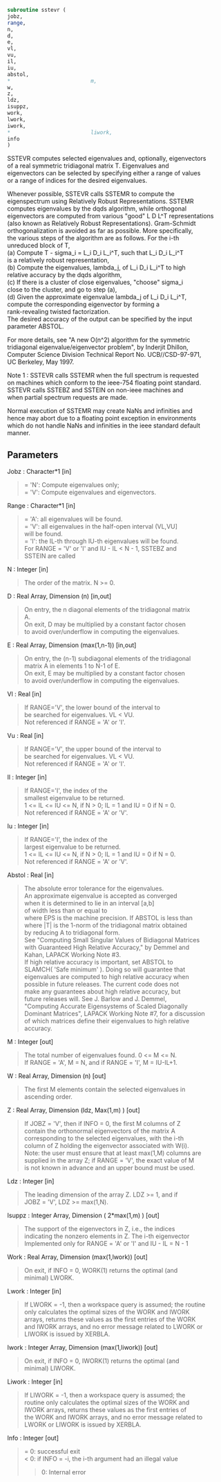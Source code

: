 ```fortran  
subroutine sstevr (  
jobz,  
range,  
n,  
d,  
e,  
vl,  
vu,  
il,  
iu,  
abstol,  
*                          m,  
w,  
z,  
ldz,  
isuppz,  
work,  
lwork,  
iwork,  
*                          liwork,  
info  
)  
```  
  
SSTEVR computes selected eigenvalues and, optionally, eigenvectors  
of a real symmetric tridiagonal matrix T.  Eigenvalues and  
eigenvectors can be selected by specifying either a range of values  
or a range of indices for the desired eigenvalues.  
  
Whenever possible, SSTEVR calls SSTEMR to compute the  
eigenspectrum using Relatively Robust Representations.  SSTEMR  
computes eigenvalues by the dqds algorithm, while orthogonal  
eigenvectors are computed from various "good" L D L^T representations  
(also known as Relatively Robust Representations). Gram-Schmidt  
orthogonalization is avoided as far as possible. More specifically,  
the various steps of the algorithm are as follows. For the i-th  
unreduced block of T,  
(a) Compute T - sigma_i = L_i D_i L_i^T, such that L_i D_i L_i^T  
is a relatively robust representation,  
(b) Compute the eigenvalues, lambda_j, of L_i D_i L_i^T to high  
relative accuracy by the dqds algorithm,  
(c) If there is a cluster of close eigenvalues, "choose" sigma_i  
close to the cluster, and go to step (a),  
(d) Given the approximate eigenvalue lambda_j of L_i D_i L_i^T,  
compute the corresponding eigenvector by forming a  
rank-revealing twisted factorization.  
The desired accuracy of the output can be specified by the input  
parameter ABSTOL.  
  
For more details, see "A new O(n^2) algorithm for the symmetric  
tridiagonal eigenvalue/eigenvector problem", by Inderjit Dhillon,  
Computer Science Division Technical Report No. UCB//CSD-97-971,  
UC Berkeley, May 1997.  
  
  
Note 1 : SSTEVR calls SSTEMR when the full spectrum is requested  
on machines which conform to the ieee-754 floating point standard.  
SSTEVR calls SSTEBZ and SSTEIN on non-ieee machines and  
when partial spectrum requests are made.  
  
Normal execution of SSTEMR may create NaNs and infinities and  
hence may abort due to a floating point exception in environments  
which do not handle NaNs and infinities in the ieee standard default  
manner.  
  
## Parameters  
Jobz : Character*1 [in]  
> = 'N':  Compute eigenvalues only;  
> = 'V':  Compute eigenvalues and eigenvectors.  
  
Range : Character*1 [in]  
> = 'A': all eigenvalues will be found.  
> = 'V': all eigenvalues in the half-open interval (VL,VU]  
> will be found.  
> = 'I': the IL-th through IU-th eigenvalues will be found.  
> For RANGE = 'V' or 'I' and IU - IL < N - 1, SSTEBZ and  
> SSTEIN are called  
  
N : Integer [in]  
> The order of the matrix.  N >= 0.  
  
D : Real Array, Dimension (n) [in,out]  
> On entry, the n diagonal elements of the tridiagonal matrix  
> A.  
> On exit, D may be multiplied by a constant factor chosen  
> to avoid over/underflow in computing the eigenvalues.  
  
E : Real Array, Dimension (max(1,n-1)) [in,out]  
> On entry, the (n-1) subdiagonal elements of the tridiagonal  
> matrix A in elements 1 to N-1 of E.  
> On exit, E may be multiplied by a constant factor chosen  
> to avoid over/underflow in computing the eigenvalues.  
  
Vl : Real [in]  
> If RANGE='V', the lower bound of the interval to  
> be searched for eigenvalues. VL < VU.  
> Not referenced if RANGE = 'A' or 'I'.  
  
Vu : Real [in]  
> If RANGE='V', the upper bound of the interval to  
> be searched for eigenvalues. VL < VU.  
> Not referenced if RANGE = 'A' or 'I'.  
  
Il : Integer [in]  
> If RANGE='I', the index of the  
> smallest eigenvalue to be returned.  
> 1 <= IL <= IU <= N, if N > 0; IL = 1 and IU = 0 if N = 0.  
> Not referenced if RANGE = 'A' or 'V'.  
  
Iu : Integer [in]  
> If RANGE='I', the index of the  
> largest eigenvalue to be returned.  
> 1 <= IL <= IU <= N, if N > 0; IL = 1 and IU = 0 if N = 0.  
> Not referenced if RANGE = 'A' or 'V'.  
  
Abstol : Real [in]  
> The absolute error tolerance for the eigenvalues.  
> An approximate eigenvalue is accepted as converged  
> when it is determined to lie in an interval [a,b]  
> of width less than or equal to  
> where EPS is the machine precision.  If ABSTOL is less than  
> where |T| is the 1-norm of the tridiagonal matrix obtained  
> by reducing A to tridiagonal form.  
> See "Computing Small Singular Values of Bidiagonal Matrices  
> with Guaranteed High Relative Accuracy," by Demmel and  
> Kahan, LAPACK Working Note #3.  
> If high relative accuracy is important, set ABSTOL to  
> SLAMCH( 'Safe minimum' ).  Doing so will guarantee that  
> eigenvalues are computed to high relative accuracy when  
> possible in future releases.  The current code does not  
> make any guarantees about high relative accuracy, but  
> future releases will. See J. Barlow and J. Demmel,  
> "Computing Accurate Eigensystems of Scaled Diagonally  
> Dominant Matrices", LAPACK Working Note #7, for a discussion  
> of which matrices define their eigenvalues to high relative  
> accuracy.  
  
M : Integer [out]  
> The total number of eigenvalues found.  0 <= M <= N.  
> If RANGE = 'A', M = N, and if RANGE = 'I', M = IU-IL+1.  
  
W : Real Array, Dimension (n) [out]  
> The first M elements contain the selected eigenvalues in  
> ascending order.  
  
Z : Real Array, Dimension (ldz, Max(1,m) ) [out]  
> If JOBZ = 'V', then if INFO = 0, the first M columns of Z  
> contain the orthonormal eigenvectors of the matrix A  
> corresponding to the selected eigenvalues, with the i-th  
> column of Z holding the eigenvector associated with W(i).  
> Note: the user must ensure that at least max(1,M) columns are  
> supplied in the array Z; if RANGE = 'V', the exact value of M  
> is not known in advance and an upper bound must be used.  
  
Ldz : Integer [in]  
> The leading dimension of the array Z.  LDZ >= 1, and if  
> JOBZ = 'V', LDZ >= max(1,N).  
  
Isuppz : Integer Array, Dimension ( 2*max(1,m) ) [out]  
> The support of the eigenvectors in Z, i.e., the indices  
> indicating the nonzero elements in Z. The i-th eigenvector  
> Implemented only for RANGE = 'A' or 'I' and IU - IL = N - 1  
  
Work : Real Array, Dimension (max(1,lwork)) [out]  
> On exit, if INFO = 0, WORK(1) returns the optimal (and  
> minimal) LWORK.  
  
Lwork : Integer [in]  
> If LWORK = -1, then a workspace query is assumed; the routine  
> only calculates the optimal sizes of the WORK and IWORK  
> arrays, returns these values as the first entries of the WORK  
> and IWORK arrays, and no error message related to LWORK or  
> LIWORK is issued by XERBLA.  
  
Iwork : Integer Array, Dimension (max(1,liwork)) [out]  
> On exit, if INFO = 0, IWORK(1) returns the optimal (and  
> minimal) LIWORK.  
  
Liwork : Integer [in]  
> If LIWORK = -1, then a workspace query is assumed; the  
> routine only calculates the optimal sizes of the WORK and  
> IWORK arrays, returns these values as the first entries of  
> the WORK and IWORK arrays, and no error message related to  
> LWORK or LIWORK is issued by XERBLA.  
  
Info : Integer [out]  
> = 0:  successful exit  
> < 0:  if INFO = -i, the i-th argument had an illegal value  
> > 0:  Internal error  
  
